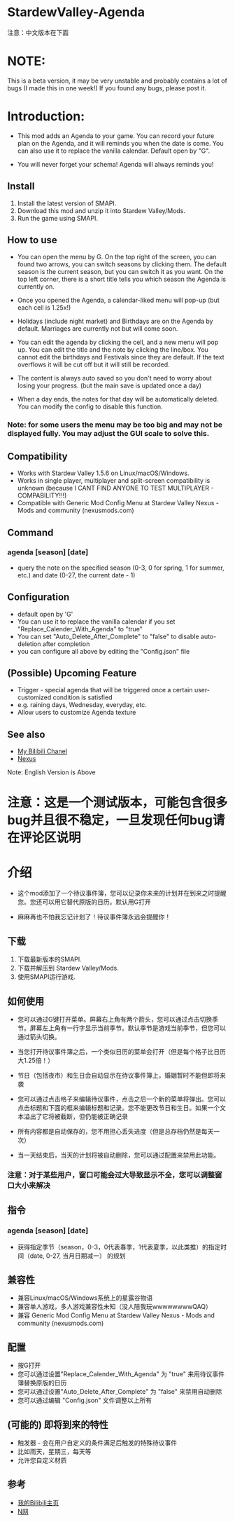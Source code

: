 # StardewValley-Agenda

注意：中文版本在下面

# NOTE: 
This is a beta version, it may be very unstable and probably contains a lot of bugs (I made this in one week!)
If you found any bugs, please post it. 

# Introduction:

* This mod adds an Agenda to your game. You can record your future plan on the Agenda, and it will reminds you when the date is come. You can also use it to replace the vanilla calendar. Default open by "G". 

* You will never forget your schema! Agenda will always reminds you!

## Install
1. Install the latest version of SMAPI.
2. Download this mod and unzip it into Stardew Valley/Mods.
3. Run the game using SMAPI.


## How to use

* You can open the menu by G. On the top right of the screen, you can found two arrows, you can switch seasons by clicking them. The default season is the current season, but you can switch it as you want. On the top left corner, there is a short title tells you which season the Agenda is currently on. 

* Once you opened the Agenda, a calendar-liked menu will pop-up (but each cell is 1.25x!)

* Holidays (include night market) and Birthdays are on the Agenda by default. Marriages are currently not but will come soon. 

* You can edit the agenda by clicking the cell, and a new menu will pop up. You can edit the title and the note by clicking the line/box. You cannot edit the birthdays and Festivals since they are default. If the text overflows it will be cut off but it will still be recorded. 

* The content is always auto saved so you don't need to worry about losing your progress. (but the main save is updated once a day)

* When a day ends, the notes for that day will be automatically deleted. You can modify the config to disable this function. 

### Note: for some users the menu may be too big and may not be displayed fully. You may adjust the GUI scale to solve this.

## Compatibility
- Works with Stardew Valley 1.5.6 on Linux/macOS/Windows.
- Works in single player, multiplayer and split-screen compatibility is unknown (because I CANT FIND ANYONE TO TEST MULTIPLAYER - COMPABILITY!!!)
- Compatible with Generic Mod Config Menu at Stardew Valley Nexus - Mods and community (nexusmods.com)

## Command
### agenda [season] [date]
* query the note on the specified season (0-3, 0 for spring, 1 for summer, etc.) and date (0-27, the current date - 1)

## Configuration

* default open by 'G'
* You can use it to replace the vanilla calendar if you set "Replace_Calender_With_Agenda" to "true"
* You can set "Auto_Delete_After_Complete" to "false" to disable auto-deletion after completion
* you can configure all above by editing the "Config.json" file


## (Possible) Upcoming Feature

- Trigger - special agenda that will be triggered once a certain user-customized condition is satisfied
- e.g. raining days, Wednesday, everyday, etc. 
- Allow users to customize Agenda texture


## See also

* [My Bilibili Chanel](http://space.bilibili.com/1556047681?spm_id_from=333.1007.0.0)
* [Nexus](https://www.nexusmods.com/stardewvalley/mods/20432)



Note: English Version is Above

# 注意：这是一个测试版本，可能包含很多bug并且很不稳定，一旦发现任何bug请在评论区说明

# 介绍

* 这个mod添加了一个待议事件簿，您可以记录你未来的计划并在到来之时提醒您。您还可以用它替代原版的日历。默认用G打开

* 麻麻再也不怕我忘记计划了！待议事件簿永远会提醒你！

## 下载
1. 下载最新版本的SMAPI.
2. 下载并解压到 Stardew Valley/Mods.
3. 使用SMAPI运行游戏.


## 如何使用

* 您可以通过G键打开菜单。屏幕右上角有两个箭头，您可以通过点击切换季节。屏幕左上角有一行字显示当前季节。默认季节是游戏当前季节，但您可以通过箭头切换。

* 当您打开待议事件簿之后，一个类似日历的菜单会打开（但是每个格子比日历大1.25倍！）

* 节日（包括夜市）和生日会自动显示在待议事件簿上，婚姻暂时不能但即将来袭

* 您可以通过点击格子来编辑待议事件，点击之后一个新的菜单将弹出。您可以点击标题和下面的框来编辑标题和记录。您不能更改节日和生日。如果一个文本溢出了它将被截断，但仍能被正确记录

* 所有内容都是自动保存的，您不用担心丢失进度（但是总存档仍然是每天一次）

* 当一天结束后，当天的计划将被自动删除，您可以通过配置来禁用此功能。

### 注意：对于某些用户，窗口可能会过大导致显示不全，您可以调整窗口大小来解决

## 指令

### agenda [season] [date]
* 获得指定季节（season，0-3，0代表春季，1代表夏季，以此类推）的指定时间（date, 0-27, 当月日期减一） 的规划


## 兼容性
- 兼容Linux/macOS/Windows系统上的星露谷物语
- 兼容单人游戏，多人游戏兼容性未知（没人陪我玩wwwwwwwwQAQ）
- 兼容 Generic Mod Config Menu at Stardew Valley Nexus - Mods and community (nexusmods.com)


## 配置

* 按G打开
* 您可以通过设置"Replace_Calender_With_Agenda" 为 "true" 来用待议事件簿替换原版的日历
* 您可以通过设置"Auto_Delete_After_Complete" 为 "false" 来禁用自动删除
* 您可以通过编辑 "Config.json" 文件调整以上所有


## (可能的) 即将到来的特性

- 触发器 - 会在用户自定义的条件满足后触发的特殊待议事件
- 比如雨天，星期三，每天等
- 允许您自定义材质


## 参考

* [我的Bilibili主页﻿](http://space.bilibili.com/1556047681?spm_id_from=333.1007.0.0)
* [N网](https://www.nexusmods.com/stardewvalley/mods/20432)